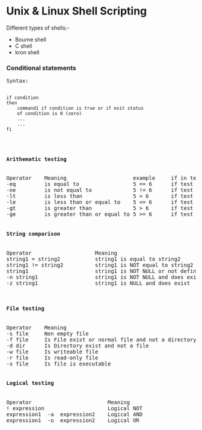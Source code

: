 <h1>Unix & Linux Shell Scripting</h1>

Different types of shells:-
  - Bourne shell
  - C shell
  - kron shell

<h3>Conditional statements</h3>
<pre>
Syntax:

	if condition
	then
		command1 if condition is true or if exit status
		of condition is 0 (zero)
		...
		...
	fi
</pre>

<pre>
<h4>Arithematic testing</h4>
Operator	Meaning						example		if in test operator		if in expression
-eq			is equal to					5 == 6		if test 5 -eq 6			if [ 5 -eq 6 ]
-ne			is not equal to				5 != 6		if test 5 -ne 6			if [ 5 -ne 6 ]
-lt			is less than				5 < 6		if test 5 -lt 6			if [ 5 -lt 6 ]
-le			is less than or equal to	5 <= 6		if test 5 -le 6			if [ 5 -le 6 ]
-gt			is greater than				5 > 6		if test 5 -gt 6			if [ 5 -gt 6 ]
-ge			is greater than or equal to	5 >= 6		if test 5 -ge 6			if [ 5 -ge 6 ]

<h4>String comparison</h4>
Operator					Meaning
string1 = string2			string1 is equal to string2
string1 != string2			string1 is NOT equal to string2
string1						string1 is NOT NULL or not defined 
-n string1					string1 is NOT NULL and does exist
-z string1					string1 is NULL and does exist


<h4>File testing</h4>
Operator	Meaning
-s file   	Non empty file
-f file   	Is File exist or normal file and not a directory 
-d dir    	Is Directory exist and not a file
-w file  	Is writeable file
-r file   	Is read-only file
-x file   	Is file is executable

<h4>Logical testing</h4>
Operator						Meaning
! expression					Logical NOT
expression1  -a  expression2	Logical AND
expression1  -o  expression2	Logical OR

</pre>